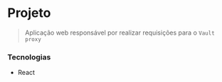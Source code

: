 # Projeto
> Aplicação web responsável por realizar requisições para o `Vault proxy`

### Tecnologias
- React